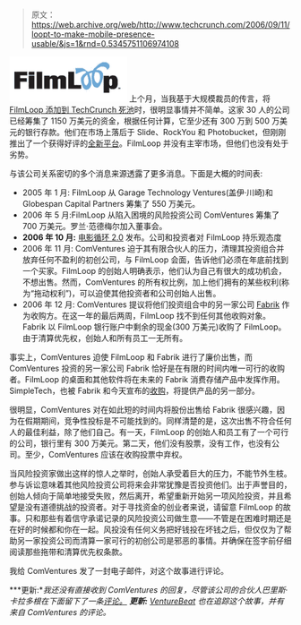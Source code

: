 # 

> 原文：<https://web.archive.org/web/http://www.techcrunch.com/2006/09/11/loopt-to-make-mobile-presence-usable/&js=1&rnd=0.5345751106974108>

[![](img/0d9d47e28da853605e88146ae177f334.png)](https://web.archive.org/web/20070214023610/http://www.filmloop.com/) 上个月，当我基于大规模裁员的传言，将 [FilmLoop 添加到 TechCrunch 死池](https://web.archive.org/web/20070214023610/http://www.techcrunch.com/2007/01/06/filmloop-dips-toes-into-the-deadpool/)时，很明显事情并不简单。这家 30 人的公司已经筹集了 1150 万美元的资金，根据任何计算，它至少还有 300 万到 500 万美元的银行存款。他们在市场上落后于 Slide、RockYou 和 Photobucket，但刚刚推出了一个获得好评的[全新平台](https://web.archive.org/web/20070214023610/http://www.techcrunch.com/2006/10/03/filmloop-20-coming-this-month-improvements-mixed/)。FilmLoop 并没有主宰市场，但他们也没有处于劣势。

与该公司关系密切的多个消息来源透露了更多消息。下面是大概的时间表:

*   2005 年 1 月: FilmLoop 从 Garage Technology Ventures(盖伊·川崎)和 Globespan Capital Partners 筹集了 550 万美元。
*   2006 年 5 月:FilmLoop 从陷入困境的风险投资公司 ComVentures 筹集了 700 万美元。罗兰·范德梅尔加入董事会。
*   **2006 年 10 月:** [电影循环 2.0](https://web.archive.org/web/20070214023610/http://www.techcrunch.com/2006/10/03/filmloop-20-coming-this-month-improvements-mixed/) 发布。公司和投资者对 FilmLoop 持乐观态度
*   2006 年 11 月: ComVentures 迫于其有限合伙人的压力，清理其投资组合并放弃任何不盈利的初创公司，与 FilmLoop 会面，告诉他们必须在年底前找到一个买家。FilmLoop 的创始人明确表示，他们认为自己有很大的成功机会，不想出售。然而，ComVentures 的所有权比例，加上他们拥有的某些权利(称为“拖动权利”)，可以迫使其他投资者和公司创始人出售。
*   2006 年 12 月: ComVentures 提议将他们投资组合中的另一家公司 [Fabrik](https://web.archive.org/web/20070214023610/http://www.techcrunch.com/2006/07/10/fabrik-media-storage-opens-limited-beta-accounts-today/) 作为收购方。在这一年的最后两周，FilmLoop 找不到任何其他收购对象。Fabrik 以 FilmLoop 银行账户中剩余的现金(300 万美元)收购了 FilmLoop。由于清算优先权，创始人和所有员工一无所有。

事实上，ComVentures 迫使 FilmLoop 和 Fabrik 进行了廉价出售，而 ComVentures 投资的另一家公司 Fabrik 恰好是在有限的时间内唯一可行的收购者。FilmLoop 的桌面和其他软件将在未来的 Fabrik 消费存储产品中发挥作用。SimpleTech，也被 Fabrik 和今天宣布的[收购](https://web.archive.org/web/20070214023610/http://www.prnewswire.com/cgi-bin/stories.pl?ACCT=104&STORY=/www/story/02-12-2007/0004525304&EDATE=)，将提供产品的另一部分。

很明显，ComVentures 对在如此短的时间内将股份出售给 Fabrik 很感兴趣，因为在假期期间，竞争性投标是不可能找到的。同样清楚的是，这次出售不符合任何人的最佳利益，除了他们自己。有一天，FilmLoop 的创始人和员工有了一个可行的公司，银行里有 300 万美元。第二天，他们没有股票，没有工作，也没有公司。至少，ComVentures 应该在收购投票中弃权。

当风险投资家做出这样的惊人之举时，创始人承受着巨大的压力，不能节外生枝。参与诉讼意味着其他风险投资公司将来会非常犹豫是否投资他们。出于声誉目的，创始人倾向于简单地接受失败，然后离开，希望重新开始另一项风险投资，并且希望是没有道德挑战的投资者。对于寻找资金的创业者来说，请留意 FilmLoop 的故事。只和那些有着信守承诺记录的风险投资公司做生意——不管是在困难时期还是在好的时候都和你在一起。风投没有任何义务把好钱投在坏钱之后，但仅仅为了帮助另一家投资公司而清算一家可行的初创公司是邪恶的事情。并确保在签字前仔细阅读那些拖带和清算优先权条款。

我给 ComVentures 发了一封电子邮件，对这个故事进行评论。

***更新:**我还没有直接收到 ComVentures 的回复，尽管该公司的合伙人巴里斯·卡拉多根在下面留下了一条[评论。](https://web.archive.org/web/20070214023610/http://www.techcrunch.com/2007/02/12/filmloop-betrayed-by-investors/#comment-935270)*
 ***更新:** [VentureBeat](https://web.archive.org/web/20070214023610/http://venturebeat.com/2007/02/13/filmloops-demise-the-reputation-of-vcs-and-how-you-can-help/) 也在追踪这个故事，并有来自 ComVentures 的评论。*